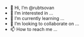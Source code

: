- 👋 Hi, I’m @rubtsovan
- 👀 I’m interested in ...
- 🌱 I’m currently learning ...
- 💞️ I’m looking to collaborate on ...
- 📫 How to reach me ...

<!---
rubtsovan/rubtsovan is a ✨ special ✨ repository because its `README.md` (this file) appears on your GitHub profile.
You can click the Preview link to take a look at your changes.
--->
